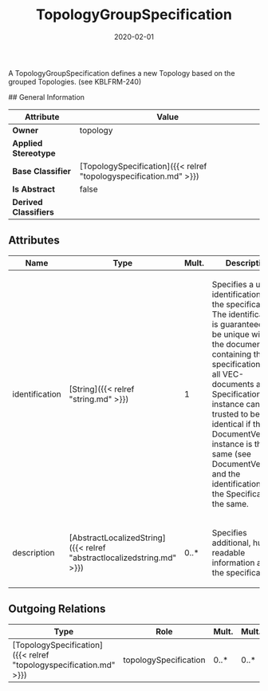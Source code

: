 ﻿---
title: TopologyGroupSpecification
toc: false
type: specs
date: "2020-02-01"
draft: false
specification: VEC
version: 1.2.0
documentType: "Recommendation"
elementType: Class
classes:
  - TopologyGroupSpecification
menu_name: vec-1.2.0
---
<p> A TopologyGroupSpecification defines a new Topology based on the grouped Topologies. (see KBLFRM-240)      </p>
## General Information

| Attribute               | Value |
|-------------------------|-------|
| **Owner**               | topology |
| **Applied Stereotype**  |   |
| **Base Classifier**     | [TopologySpecification]({{< relref "topologyspecification.md" >}})<br/>  |
| **Is Abstract**         | false |
| **Derived Classifiers** |   |

## Attributes
|  Name  |  Type  |  Mult.  |  Description  |  Owning Classifier  |
|--------|--------|---------|---------------|--------------|
|identification | [String]({{< relref "string.md" >}}) | 1 | <p> Specifies a unique identification of the specification. The identification is guaranteed to be unique within the document containing the specification. For all VEC-documents a Specification-instance can be trusted to be identical if the DocumentVersion-instance is the same (see DocumentVersion) and the identification of the Specification is the same.      </p> | [Specification]({{< relref "specification.md" >}}) |
|description | [AbstractLocalizedString]({{< relref "abstractlocalizedstring.md" >}}) | 0..* | <p> Specifies additional, human readable information about the specification.      </p> | [Specification]({{< relref "specification.md" >}}) |

## Outgoing Relations
|    Type  |   Role   |   Mult.   |   Mult.   |   Description   |
|----------|----------|-----------|-----------|-----------------|
| [TopologySpecification]({{< relref "topologyspecification.md" >}}) | topologySpecification | 0..* | 0..* |  |

